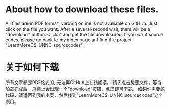 # About how to download these files.
All files are in PDF format, viewing online is not avaliable on GitHub. 
Just click on the file you want. After a several-second wait, there will be a "download" button. Click it and get the file downloaded.
If you want source codes, please go back to my index page anf find the project "LearnMoreCS-UNNC_sourcecodes".

# 关于如何下载
所有文章都是PDF格式的, 无法再GitHub上在线阅读。
请先点击想要文件，等待加载完成后，屏幕上会出现一个“download”按钮，点击即可下载。
如果你需要源代码，请返回到我的主页，然后找到"LearnMoreCS-UNNC_sourcecodes"这个项目。
